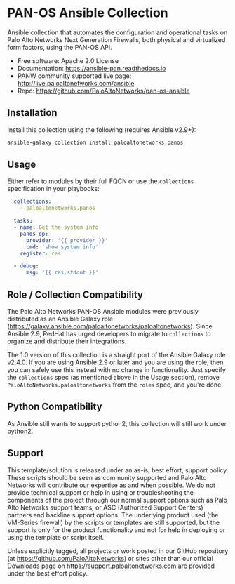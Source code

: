 PAN-OS Ansible Collection
=========================

Ansible collection that automates the configuration and operational tasks on
Palo Alto Networks Next Generation Firewalls, both physical and virtualized form
factors, using the PAN-OS API.

-   Free software: Apache 2.0 License
-   Documentation:
    <https://ansible-pan.readthedocs.io>
-   PANW community supported live page:
    <http://live.paloaltonetworks.com/ansible>
-   Repo:
    <https://github.com/PaloAltoNetworks/pan-os-ansible>

Installation
------------

Install this collection using the following (requires Ansible v2.9+):

```bash
ansible-galaxy collection install paloaltonetworks.panos
```

Usage
-----

Either refer to modules by their full FQCN or use the `collections`
specification in your playbooks:

```yaml
  collections:
    - paloaltonetworks.panos

  tasks:
  - name: Get the system info
    panos_op:
      provider: '{{ provider }}'
      cmd: 'show system info'
    register: res

  - debug:
      msg: '{{ res.stdout }}'
```

Role / Collection Compatibility
-------------------------------

The Palo Alto Networks PAN-OS Ansible modules were previously distributed as an
Ansible Galaxy role (<https://galaxy.ansible.com/paloaltonetworks/paloaltonetworks>).
Since Ansible 2.9, RedHat has urged developers to migrate to `collections` to
organize and distribute their integrations.

The 1.0 version of this collection is a straight port of the Ansible Galaxy
role v2.4.0.  If you are using Ansible 2.9 or later and you are using the
role, then you can safely use this instead with no change in functionality.  Just
specify the `collections` spec (as mentioned above in the Usage section), remove
`PaloAltoNetworks.paloaltonetworks` from the `roles` spec, and you're done!

Python Compatibility
--------------------

As Ansible still wants to support python2, this collection will still work
under python2.

Support
-------

This template/solution is released under an as-is, best effort, support
policy. These scripts should be seen as community supported and Palo
Alto Networks will contribute our expertise as and when possible. We do
not provide technical support or help in using or troubleshooting the
components of the project through our normal support options such as
Palo Alto Networks support teams, or ASC (Authorized Support Centers)
partners and backline support options. The underlying product used (the
VM-Series firewall) by the scripts or templates are still supported, but
the support is only for the product functionality and not for help in
deploying or using the template or script itself.

Unless explicitly tagged, all projects or work posted in our GitHub
repository (at <https://github.com/PaloAltoNetworks>) or sites other
than our official Downloads page on <https://support.paloaltonetworks.com>
are provided under the best effort policy.
